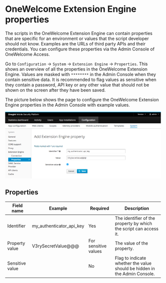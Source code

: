 # OneWelcome Extension Engine properties

The scripts in the OneWelcome Extension Engine can contain properties that are specific for an environment or values that the script developer should not know. Examples are the URLs of third party APIs and their credentials. You can configure these properties via the Admin Console of OneWelcome Access.

Go to `Configuration` → `System` → `Extension Engine` → `Properties`. This shows an overview of all the properties in the OneWelcome Extension Engine. Values are masked with `********` in the Admin Console when they contain sensitive data. It is recommended to flag values as sensitive when they contain a password, API key or any other value that should not be shown on the screen after they have been saved.

The picture below shows the page to configure the OneWelcome Extension Engine properties in the Admin Console with example values.

![OneWelcome Extension Engine properties form](img/extension-engine-properties-form.png)

## Properties

| Field name       | Example                  | Required             | Description                                                               |
|------------------|--------------------------|----------------------|---------------------------------------------------------------------------|
| Identifier       | my_authenticator_api_key | Yes                  | The identifier of the property by which the script can access it.         |
| Property value   | V3rySecretValue@@@       | For sensitive values | The value of the property.                                                |
| Sensitive value  |                          | No                   | Flag to indicate whether the value should be hidden in the Admin Console. |
